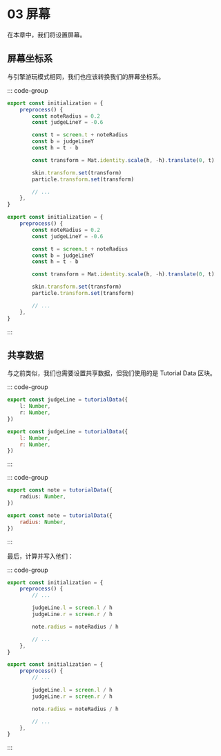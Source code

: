 # 03 屏幕

在本章中，我们将设置屏幕。

## 屏幕坐标系

与引擎游玩模式相同，我们也应该转换我们的屏幕坐标系。

::: code-group

```TypeScript
export const initialization = {
    preprocess() {
        const noteRadius = 0.2
        const judgeLineY = -0.6

        const t = screen.t + noteRadius
        const b = judgeLineY
        const h = t - b

        const transform = Mat.identity.scale(h, -h).translate(0, t)

        skin.transform.set(transform)
        particle.transform.set(transform)

        // ...
    },
}
```

```JavaScript
export const initialization = {
    preprocess() {
        const noteRadius = 0.2
        const judgeLineY = -0.6

        const t = screen.t + noteRadius
        const b = judgeLineY
        const h = t - b

        const transform = Mat.identity.scale(h, -h).translate(0, t)

        skin.transform.set(transform)
        particle.transform.set(transform)

        // ...
    },
}
```

:::

## 共享数据

与之前类似，我们也需要设置共享数据，但我们使用的是 Tutorial Data 区块。

::: code-group

```TypeScript
export const judgeLine = tutorialData({
    l: Number,
    r: Number,
})
```

```JavaScript
export const judgeLine = tutorialData({
    l: Number,
    r: Number,
})
```

:::

::: code-group

```TypeScript
export const note = tutorialData({
    radius: Number,
})
```

```JavaScript
export const note = tutorialData({
    radius: Number,
})
```

:::

最后，计算并写入他们：

::: code-group

```TypeScript
export const initialization = {
    preprocess() {
        // ...

        judgeLine.l = screen.l / h
        judgeLine.r = screen.r / h

        note.radius = noteRadius / h

        // ...
    },
}
```

```JavaScript
export const initialization = {
    preprocess() {
        // ...

        judgeLine.l = screen.l / h
        judgeLine.r = screen.r / h

        note.radius = noteRadius / h

        // ...
    },
}
```

:::
